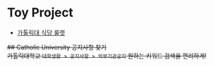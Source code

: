 
# Toy Project

- [가톨릭대 식당 룰렛](https://zkvlkat.github.io/toy_proj/nyam/menu.html)

~~## Catholic University 공지사항 찾기~~  
~~가톨릭대학교 `대학생활 > 공지사항 > 외부기관공지` 원하는 키워드 검색을 편리하게!~~
